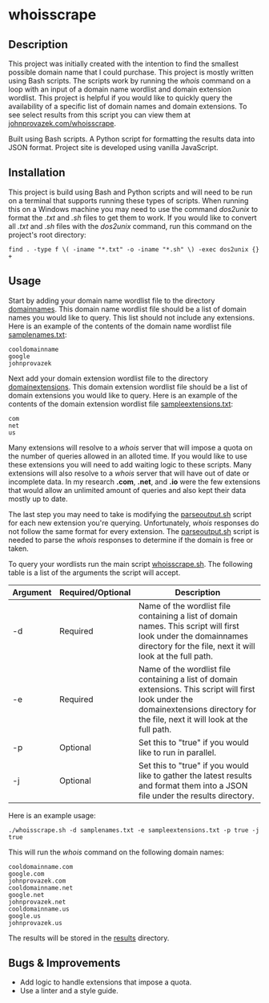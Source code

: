 # whoisscrape

## Description

This project was initially created with the intention to find the smallest possible domain name that I could purchase. This project is mostly written using Bash scripts. The scripts work by running the *whois* command on a loop with an input of a domain name wordlist and domain extension wordlist. This project is helpful if you would like to quickly query the availability of a specific list of domain names and domain extensions. To see select results from this script you can view them at [johnprovazek.com/whoisscrape](https://www.johnprovazek.com/whoisscrape/).

Built using Bash scripts. A Python script for formatting the results data into JSON format. Project site is developed using vanilla JavaScript.

## Installation

This project is build using Bash and Python scripts and will need to be run on a terminal that supports running these types of scripts. When running this on a Windows machine you may need to use the command *dos2unix* to format the *.txt* and *.sh* files to get them to work. If you would like to convert all *.txt* and *.sh* files with the *dos2unix* command, run this command on the project's root directory:
```
find . -type f \( -iname "*.txt" -o -iname "*.sh" \) -exec dos2unix {} +
```

## Usage

Start by adding your domain name wordlist file to the directory [domainnames](./domainnames). This domain name wordlist file should be a list of domain names you would like to query. This list should not include any extensions. Here is an example of the contents of the domain name wordlist file [samplenames.txt](./domainnames/samplenames.txt): 
```
cooldomainname
google
johnprovazek
```
Next add your domain extension wordlist file to the directory [domainextensions](./domainextensions). This domain extension wordlist file should be a list of domain extensions you would like to query. Here is an example of the contents of the domain extension wordlist file [sampleextensions.txt](./domainextensions/sampleextensions.txt):
```
com
net
us
```

Many extensions will resolve to a *whois* server that will impose a quota on the number of queries allowed in an alloted time. If you would like to use these extensions you will need to add waiting logic to these scripts. Many extensions will also resolve to a *whois* server that will have out of date or incomplete data. In my research **.com**, **.net**, and **.io** were the few extensions that would allow an unlimited amount of queries and also kept their data mostly up to date.

The last step you may need to take is modifying the [parseoutput.sh](./scripts/parseoutput.sh) script for each new extension you're querying. Unfortunately, *whois* responses do not follow the same format for every extension. The [parseoutput.sh](./scripts/parseoutput.sh) script is needed to parse the *whois* responses to determine if the domain is free or taken.

To query your wordlists run the main script [whoisscrape.sh](./scripts/whoisscrape.sh). The following table is a list of the arguments the script will accept.

| Argument | Required/Optional | Description |
| ----------- | ----------- | ----|
| -d | Required | Name of the wordlist file containing a list of domain names. This script will first look under the domainnames directory for the file, next it will look at the full path. |
| -e | Required | Name of the wordlist file containing a list of domain extensions. This script will first look under the domainextensions directory for the file, next it will look at the full path. |
| -p | Optional |Set this to "true" if you would like to run in parallel. |
| -j | Optional |Set this to "true" if you would like to gather the latest results and format them into a JSON file under the results directory. |

Here is an example usage:
```
./whoisscrape.sh -d samplenames.txt -e sampleextensions.txt -p true -j true
```
This will run the *whois* command on the following domain names:
```
cooldomainname.com
google.com
johnprovazek.com
cooldomainname.net
google.net
johnprovazek.net
cooldomainname.us
google.us
johnprovazek.us
```
The results will be stored in the [results](./results) directory. 

## Bugs & Improvements
- Add logic to handle extensions that impose a quota.
- Use a linter and a style guide.